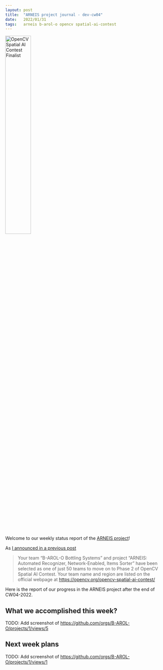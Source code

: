 ```yaml
---
layout: post
title:  "ARNEIS project journal - dev-cw04"
date:   2022/01/31
tags: 	arneis b-arol-o opencv spatial-ai-contest
---
```


<a href="https://opencv.org/opencv-spatial-ai-contest/#finalists"><img src="https://user-images.githubusercontent.com/75182/146637995-3266f15d-81a4-4470-a337-965404340121.jpg" alt="OpenCV Spatial AI Contest Finalist" width="40%"></a>

Welcome to our weekly status report of the [ARNEIS project](https://github.com/B-AROL-O/ARNEIS)!

As [I announced in a previous post](https://gmacario.github.io/posts/2021-12-18-arneis-spatial-ai-finalist)

> Your team “B-AROL-O Bottling Systems” and project “ARNEIS: Automated Recognizer, Network-Enabled, Items Sorter” have been selected as one of just 50 teams to move on to Phase 2 of OpenCV Spatial AI Contest.
> Your team name and region are listed on the official webpage at <https://opencv.org/opencv-spatial-ai-contest/​>

Here is the report of our progress in the ARNEIS project after the end of CW04-2022.

## What we accomplished this week?

TODO: Add screenshot of <https://github.com/orgs/B-AROL-O/projects/1/views/5>

## Next week plans

TODO: Add screenshot of <https://github.com/orgs/B-AROL-O/projects/1/views/1>

<!-- EOF -->
